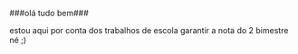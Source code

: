 ###olá tudo bem### 

estou aqui por conta dos trabalhos de escola
garantir a nota do 2 bimestre né ;)
